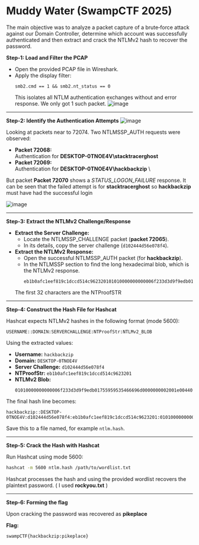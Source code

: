 # Muddy Water (SwampCTF 2025)

The main objective was to analyze a packet capture of a brute‑force attack against our Domain Controller, determine which account was successfully authenticated and then extract and crack the NTLMv2 hash to recover the password.



**Step‑1: Load and Filter the PCAP**

- Open the provided PCAP file in Wireshark.
- Apply the display filter:  
  ```
  smb2.cmd == 1 && smb2.nt_status == 0
  ```  
  This isolates all NTLM authentication exchanges without and error response. We only got 1 such packet.
  ![image](https://github.com/user-attachments/assets/cee1e255-718b-4a36-bb6f-a618a7a9fe8a)


---

**Step‑2: Identify the Authentication Attempts**
![image](https://github.com/user-attachments/assets/78925b66-bd4c-42fc-8c44-5cbff96ee051)

Looking at packets near to 72074. Two NTLMSSP_AUTH requests were observed:
  - **Packet 72068:**  
    Authentication for **DESKTOP-0TNOE4V\stacktracerghost**
  - **Packet 72069:**  
    Authentication for **DESKTOP-0TNOE4V\hackbackzip** \
    
But packet **Packet 72070** shows a _STATUS_LOGON_FAILURE_ response. It can be seen that the failed attempt is for **stacktracerghost** so **hackbackzip** must have had the successful login
    
  ![image](https://github.com/user-attachments/assets/b97faee1-8f56-4b94-b471-f8e771d9d229)

---

**Step‑3: Extract the NTLMv2 Challenge/Response**

- **Extract the Server Challenge:**  
  - Locate the NTLMSSP_CHALLENGE packet (**packet 72065**).  
  - In its details, copy the server challenge (`d102444d56e078f4`).  
- **Extract the NTLMv2 Response:**  
  - Open the successful NTLMSSP_AUTH packet (for **hackbackzip**).
  - In the NTLMSSP section to find the long hexadecimal blob, which is the NTLMv2 response.
    ```
    eb1b0afc1eef819c1dccd514c962320101010000000000006f233d3d9f9edb01755959535466696d0000000002001e004400450053004b0054004f0050002d00300054004e004f0045003400560001001e004400450053004b0054004f0050002d00300054004e004f0045003400560004001e004400450053004b0054004f0050002d00300054004e004f0045003400560003001e004400450053004b0054004f0050002d00300054004e004f00450034005600070008006f233d3d9f9edb010900280063006900660073002f004400450053004b0054004f0050002d00300054004e004f004500340056000000000000000000
    ```
  The first 32 characters are the NTProofSTR
---

**Step‑4: Construct the Hash File for Hashcat**

Hashcat expects NTLMv2 hashes in the following format (mode 5600):

```
USERNAME::DOMAIN:SERVERCHALLENGE:NTProofStr:NTLMv2_BLOB
```

Using the extracted values:
- **Username:** `hackbackzip`
- **Domain:** `DESKTOP-0TNOE4V`
- **Server Challenge:** `d102444d56e078f4`
- **NTProofStr:** `eb1b0afc1eef819c1dccd514c9623201`
- **NTLMv2 Blob:**  
  ```
  01010000000000006f233d3d9f9edb01755959535466696d0000000002001e004400450053004b0054004f0050002d00300054004e004f0045003400560001001e004400450053004b0054004f0050002d00300054004e004f0045003400560004001e004400450053004b0054004f0050002d00300054004e004f0045003400560003001e004400450053004b0054004f0050002d00300054004e004f00450034005600070008006f233d3d9f9edb010900280063006900660073002f004400450053004b0054004f0050002d00300054004e004f004500340056000000000000000000
  ```
The final hash line becomes:

```
hackbackzip::DESKTOP-0TNOE4V:d102444d56e078f4:eb1b0afc1eef819c1dccd514c9623201:01010000000000006f233d3d9f9edb01755959535466696d0000000002001e004400450053004b0054004f0050002d00300054004e004f0045003400560001001e004400450053004b0054004f0050002d00300054004e004f0045003400560004001e004400450053004b0054004f0050002d00300054004e004f0045003400560003001e004400450053004b0054004f0050002d00300054004e004f00450034005600070008006f233d3d9f9edb010900280063006900660073002f004400450053004b0054004f0050002d00300054004e004f004500340056000000000000000000
```

Save this to a file named, for example `ntlm.hash`.

---

**Step‑5: Crack the Hash with Hashcat**

Run Hashcat using mode 5600:

```bash
hashcat -m 5600 ntlm.hash /path/to/wordlist.txt
```

Hashcat processes the hash and using the provided wordlist recovers the plaintext password. ( I used **rockyou.txt** )

---

**Step‑6: Forming the flag**

Upon cracking the password was recovered as **pikeplace**

**Flag:**

`swampCTF{hackbackzip:pikeplace}`
